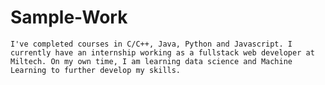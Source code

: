 # Sample-Work
    I've completed courses in C/C++, Java, Python and Javascript. I currently have an internship working as a fullstack web developer at Miltech. On my own time, I am learning data science and Machine Learning to further develop my skills.
